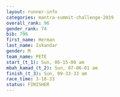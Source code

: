 ```yaml
---
layout: runner-info 
categories: mantra-summit-challenge-2019 
overall_rank: 96
gender_rank: 74
bib: 796
first_name: Herman
last_name: Iskandar
gender: M
team_name: PETE
start_(t_1): Sun, 06-15-00 am
mbah_kamad_(t_2): Sun, 07-06-01 am
finish_(t_3): Sun, 09-33-33 am
race_time: 3-18-33
status: FINISHER
---
```

